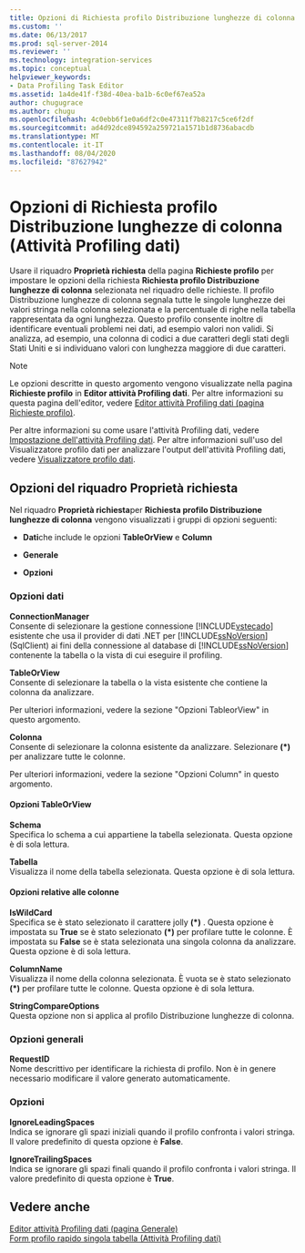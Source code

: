 ```yaml
---
title: Opzioni di Richiesta profilo Distribuzione lunghezze di colonna (Attività Profiling dati) | Microsoft Docs
ms.custom: ''
ms.date: 06/13/2017
ms.prod: sql-server-2014
ms.reviewer: ''
ms.technology: integration-services
ms.topic: conceptual
helpviewer_keywords:
- Data Profiling Task Editor
ms.assetid: 1a4de41f-f38d-40ea-ba1b-6c0ef67ea52a
author: chugugrace
ms.author: chugu
ms.openlocfilehash: 4c0ebb6f1e0a6df2c0e47311f7b8217c5ce6f2df
ms.sourcegitcommit: ad4d92dce894592a259721a1571b1d8736abacdb
ms.translationtype: MT
ms.contentlocale: it-IT
ms.lasthandoff: 08/04/2020
ms.locfileid: "87627942"
---
```

# <a name="column-length-distribution-profile-request-options-data-profiling-task"></a>Opzioni di Richiesta profilo Distribuzione lunghezze di colonna (Attività Profiling dati)
  Usare il riquadro **Proprietà richiesta** della pagina **Richieste profilo** per impostare le opzioni della richiesta **Richiesta profilo Distribuzione lunghezze di colonna** selezionata nel riquadro delle richieste. Il profilo Distribuzione lunghezze di colonna segnala tutte le singole lunghezze dei valori stringa nella colonna selezionata e la percentuale di righe nella tabella rappresentata da ogni lunghezza. Questo profilo consente inoltre di identificare eventuali problemi nei dati, ad esempio valori non validi. Si analizza, ad esempio, una colonna di codici a due caratteri degli stati degli Stati Uniti e si individuano valori con lunghezza maggiore di due caratteri.  
  
> [!NOTE]  
>  Le opzioni descritte in questo argomento vengono visualizzate nella pagina **Richieste profilo** in **Editor attività Profiling dati**. Per altre informazioni su questa pagina dell'editor, vedere [Editor attività Profiling dati &#40;pagina Richieste profilo&#41;](data-profiling-task-editor-profile-requests-page.md).  
  
 Per altre informazioni su come usare l'attività Profiling dati, vedere [Impostazione dell'attività Profiling dati](data-profiling-task.md). Per altre informazioni sull'uso del Visualizzatore profilo dati per analizzare l'output dell'attività Profiling dati, vedere [Visualizzatore profilo dati](data-profile-viewer.md).  
  
## <a name="request-properties-options"></a>Opzioni del riquadro Proprietà richiesta  
 Nel riquadro **Proprietà richiesta**per **Richiesta profilo Distribuzione lunghezze di colonna** vengono visualizzati i gruppi di opzioni seguenti:  
  
-   **Dati**che include le opzioni **TableOrView** e **Column**  
  
-   **Generale**  
  
-   **Opzioni**  
  
### <a name="data-options"></a>Opzioni dati  
 **ConnectionManager**  
 Consente di selezionare la gestione connessione [!INCLUDE[vstecado](../../includes/vstecado-md.md)] esistente che usa il provider di dati .NET per [!INCLUDE[ssNoVersion](../../includes/ssnoversion-md.md)] (SqlClient) ai fini della connessione al database di [!INCLUDE[ssNoVersion](../../includes/ssnoversion-md.md)] contenente la tabella o la vista di cui eseguire il profiling.  
  
 **TableOrView**  
 Consente di selezionare la tabella o la vista esistente che contiene la colonna da analizzare.  
  
 Per ulteriori informazioni, vedere la sezione "Opzioni TableorView" in questo argomento.  
  
 **Colonna**  
 Consente di selezionare la colonna esistente da analizzare. Selezionare **(\*)** per analizzare tutte le colonne.  
  
 Per ulteriori informazioni, vedere la sezione "Opzioni Column" in questo argomento.  
  
#### <a name="tableorview-options"></a>Opzioni TableOrView  
 **Schema**  
 Specifica lo schema a cui appartiene la tabella selezionata. Questa opzione è di sola lettura.  
  
 **Tabella**  
 Visualizza il nome della tabella selezionata. Questa opzione è di sola lettura.  
  
#### <a name="column-options"></a>Opzioni relative alle colonne  
 **IsWildCard**  
 Specifica se è stato selezionato il carattere jolly **(\*)** . Questa opzione è impostata su **True** se è stato selezionato **(\*)** per profilare tutte le colonne. È impostata su **False** se è stata selezionata una singola colonna da analizzare. Questa opzione è di sola lettura.  
  
 **ColumnName**  
 Visualizza il nome della colonna selezionata. È vuota se è stato selezionato **(\*)** per profilare tutte le colonne. Questa opzione è di sola lettura.  
  
 **StringCompareOptions**  
 Questa opzione non si applica al profilo Distribuzione lunghezze di colonna.  
  
### <a name="general-options"></a>Opzioni generali  
 **RequestID**  
 Nome descrittivo per identificare la richiesta di profilo. Non è in genere necessario modificare il valore generato automaticamente.  
  
### <a name="options"></a>Opzioni  
 **IgnoreLeadingSpaces**  
 Indica se ignorare gli spazi iniziali quando il profilo confronta i valori stringa. Il valore predefinito di questa opzione è **False**.  
  
 **IgnoreTrailingSpaces**  
 Indica se ignorare gli spazi finali quando il profilo confronta i valori stringa. Il valore predefinito di questa opzione è **True**.  
  
## <a name="see-also"></a>Vedere anche  
 [Editor attività Profiling dati &#40;pagina Generale&#41;](../general-page-of-integration-services-designers-options.md)   
 [Form profilo rapido singola tabella &#40;Attività Profiling dati&#41;](single-table-quick-profile-form-data-profiling-task.md)  
  
  
